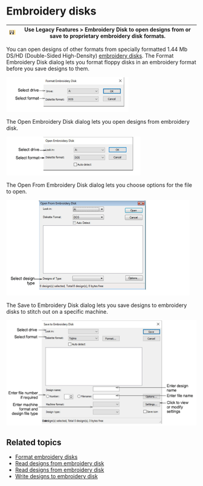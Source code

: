 # Embroidery disks

| ![EmbroideryDisk.png](assets/EmbroideryDisk.png) | Use Legacy Features > Embroidery Disk to open designs from or save to proprietary embroidery disk formats. |
| ------------------------------------------------ | ---------------------------------------------------------------------------------------------------------- |

You can open designs of other formats from specially formatted 1.44 Mb DS/HD (Double-Sided High-Density) [embroidery disks](../../glossary/glossary). The Format Embroidery Disk dialog lets you format floppy disks in an embroidery format before you save designs to them.

![FormatEmbroideryDiskDOS.png](assets/FormatEmbroideryDiskDOS.png)

The Open Embroidery Disk dialog lets you open designs from embroidery disk.

![OpenEmbroideryDisk.png](assets/OpenEmbroideryDisk.png)

The Open From Embroidery Disk dialog lets you choose options for the file to open.

![OpenFromEmbroideryDisk.png](assets/OpenFromEmbroideryDisk.png)

The Save to Embroidery Disk dialog lets you save designs to embroidery disks to stitch out on a specific machine.

![SaveEmbroideryDiskTajima.png](assets/SaveEmbroideryDiskTajima.png)

## Related topics

- [Format embroidery disks](../../Production/output/Format_embroidery_disks)
- [Read designs from embroidery disk](../../Production/output/Read_designs_from_embroidery_disk)
- [Read designs from embroidery disk](../../Production/output/Read_designs_from_embroidery_disk)
- [Write designs to embroidery disk](../../Production/output/Write_designs_to_embroidery_disk)
